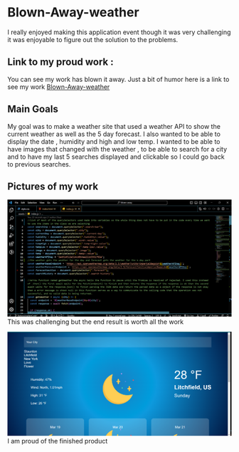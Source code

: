 # Blown-Away-weather

I really enjoyed making this application event though it was very challenging it was enjoyable to figure out the solution to the problems. 
## Link to my proud work :
You can see my work has blown it away. Just a bit of humor here is a link to see my work [Blown-Away-weather](https://smiliekay.github.io/Blown-Away-weather/)

## Main Goals 
My goal was to make a weather site that used a weather API to show the current weather as well as the 5 day forecast. I also wanted to be able to display the date , humidity and high and low temp. I wanted to be able to have images that changed with the weather , to be able to search for a city and to have my last 5 searches displayed and clickable so I could go back to previous searches. 
 

 ## Pictures of my work
 ![my code](./readMe-images/weatherCode.png)
 This was challenging but the end result is worth all the work 

 ![finished page](./readMe-images/working-weather.png)
 I am proud of the finished product